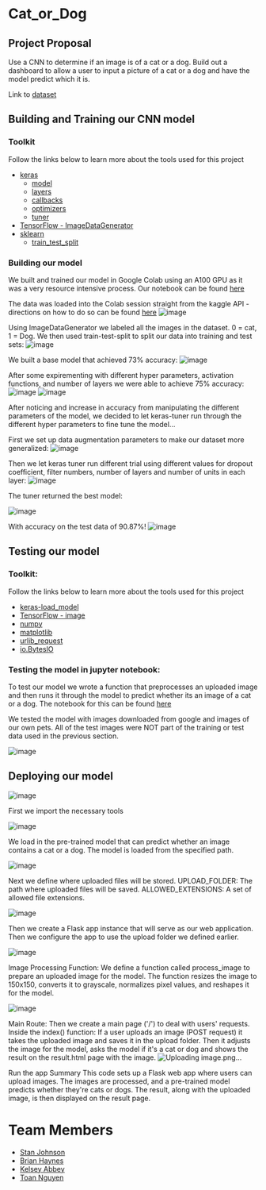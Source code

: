 
# Cat_or_Dog

## Project Proposal
Use a CNN to determine if an image is of a cat or a dog. Build out a dashboard to allow a user to input a picture of a cat or a dog and have the model predict which it is.

Link to [dataset](https://www.kaggle.com/datasets/unmoved/30k-cats-and-dogs-150x150-greyscale)

## Building and Training our CNN model
### Toolkit
Follow the links below to learn more about the tools used for this project
 * [keras](https://keras.io/api/)
     * [model](https://keras.io/api/models/)
     * [layers](https://keras.io/api/layers/)
     * [callbacks](https://keras.io/api/callbacks/)
     * [optimizers](https://keras.io/api/optimizers/)
     * [tuner](https://keras.io/api/keras_tuner/)
 * [TensorFlow - ImageDataGenerator](https://www.tensorflow.org/api_docs/python/tf/keras/preprocessing/image/ImageDataGenerator)
 * [sklearn](https://scikit-learn.org/stable/modules/classes.html)
   * [train_test_split](https://scikit-learn.org/stable/modules/generated/sklearn.model_selection.train_test_split.html)
### Building our model
We built and trained our model in Google Colab using an A100 GPU as it was a very resource intensive process.
Our notebook can be found [here](https://github.com/StanJohn04/Cat_or_Dog/blob/main/CNN_Model/Model_Build%26Train_COLAB.ipynb)

The data was loaded into the Colab session straight from the kaggle API - directions on how to do so can be found [here](https://www.kaggle.com/discussions/general/156610)
![image](https://github.com/StanJohn04/Cat_or_Dog/assets/121142680/93175039-9345-462f-b803-4f41dbfc8d4f)

Using ImageDataGenerator we labeled all the images in the dataset. 0 = cat, 1 = Dog. We then used train-test-split to split our data into training and test sets:
![image](https://github.com/StanJohn04/Cat_or_Dog/assets/121142680/3a8404a0-509f-48b8-9fa4-f5fa1c030395)

We built a base model that achieved 73% accuracy:
![image](https://github.com/StanJohn04/Cat_or_Dog/assets/121142680/ea8bf23f-156e-47d5-b11a-3c2f49c7de02)

After some expirementing with different hyper parameters, activation functions, and number of layers we were able to achieve 75% accuracy:
![image](https://github.com/StanJohn04/Cat_or_Dog/assets/121142680/cd9ef7ad-20f7-4c4f-be83-45cf94d162fd)
![image](https://github.com/StanJohn04/Cat_or_Dog/assets/121142680/aa18a98e-d85f-49c8-859e-9e378322c49a)

After noticing and increase in accuracy from manipulating the different parameters of the model, we decided to let keras-tuner run through the different hyper parameters to fine tune the model...

First we set up data augmentation parameters to make our dataset more generalized:
![image](https://github.com/StanJohn04/Cat_or_Dog/assets/121142680/b114b8c5-ae2e-4cd4-bd52-c0963c97a9de)

Then we let keras tuner run different trial using different values for dropout coefficient, filter numbers, number of layers and number of units in each layer:
![image](https://github.com/StanJohn04/Cat_or_Dog/assets/121142680/0f39cb59-7f8a-42ea-80b0-14b3f9fdba88)

The tuner returned the best model:

![image](https://github.com/StanJohn04/Cat_or_Dog/assets/121142680/5959f8a3-7e36-4acb-ba55-35eeb20284bf)

With accuracy on the test data of 90.87%!
![image](https://github.com/StanJohn04/Cat_or_Dog/assets/121142680/c0dc59f1-1109-4045-a8de-8a0af9fdcc6b)



## Testing our model
### Toolkit:
Follow the links below to learn more about the tools used for this project
 * [keras-load_model](https://keras.io/api/)
 * [TensorFlow - image](https://www.tensorflow.org/api_docs/python/tf/image)
 * [numpy](https://numpy.org/doc/)
 * [matplotlib](https://matplotlib.org/stable/index.html)
 * [urlib_request](https://docs.python.org/3/library/urllib.request.html)
 * [io.BytesIO](https://docs.python.org/3/library/io.html)
### Testing the model in jupyter notebook:
To test our model we wrote a function that preprocesses an uploaded image and then runs it through the model to predict whether its an image of a cat or a dog. The notebook for this can be found [here](https://github.com/StanJohn04/Cat_or_Dog/blob/main/CNN_Model/Model_Test.ipynb)

We tested the model with images downloaded from google and images of our own pets. All of the test images were NOT part of the training or test data used in the previous section.

![image](https://github.com/StanJohn04/Cat_or_Dog/assets/121142680/e011f2db-2afe-45ea-aadb-3aad6fa85efa)


## Deploying our model
 ![image](https://github.com/StanJohn04/Cat_or_Dog/assets/122308689/176e6e9f-e51d-4068-89ac-9d68d04e0fed)

 
First we import the necessary tools
 
![image](https://github.com/StanJohn04/Cat_or_Dog/assets/122308689/3d751f32-8789-4c29-bdd6-6a204babf2a7)


We load in the pre-trained model that can predict whether an image contains a cat or a dog.
The model is loaded from the specified path.

![image](https://github.com/StanJohn04/Cat_or_Dog/assets/122308689/3559d160-cec3-4285-9eb9-ab9f6f0c7db5)


Next we define where uploaded files will be stored.
UPLOAD_FOLDER: The path where uploaded files will be saved.
ALLOWED_EXTENSIONS: A set of allowed file extensions.


 ![image](https://github.com/StanJohn04/Cat_or_Dog/assets/122308689/66037ad7-f38b-4dab-b02b-b262e3b045f5)

Then we create a Flask app instance that will serve as our web application. Then we configure the app to use the upload folder we defined earlier.


 ![image](https://github.com/StanJohn04/Cat_or_Dog/assets/122308689/7816be08-0159-4b34-bae8-a38540c77bbd)

Image Processing Function:
We define a function called process_image to prepare an uploaded image for the model.
The function resizes the image to 150x150, converts it to grayscale, normalizes pixel values, and reshapes it for the model.

![image](https://github.com/StanJohn04/Cat_or_Dog/assets/122308689/68af20a6-e36d-4a5c-b599-fb9e0d581c51)

 
Main Route:
Then we create a main page ('/') to deal with users' requests.
Inside the index() function:
If a user uploads an image (POST request) it takes the uploaded image and saves it in the upload folder.
Then it adjusts the image for the model, asks the model if it's a cat or dog and shows the result on the result.html page with the image.
 ![Uploading image.png…]()

Run the app
Summary
This code sets up a Flask web app where users can upload images. The images are processed, and a pre-trained model predicts whether they're cats or dogs. The result, along with the uploaded image, is then displayed on the result page.


# Team Members
  * [Stan Johnson](https://github.com/StanJohn04)
  * [Brian Haynes](https://github.com/brianphaynes)
  * [Kelsey Abbey](https://github.com/kelseyabbey)
  * [Toan Nguyen](https://github.com/Toan88Nguyen)
